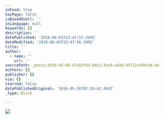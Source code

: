 ```yaml
---
inFeed: true
hasPage: false
isBasedOnUrl: ''
inLanguage: null
keywords: []
description: ''
datePublished: '2018-06-03T23:47:57.349Z'
dateModified: '2018-06-03T23:47:56.399Z'
title: ''
author:
  - name: ''
    url: ''
sourcePath: _posts/2016-02-06-47a52fd3-bdc3-4ac0-ad3d-95712a19bfa4.md
authors: []
publisher: {}
via: {}
starred: false
datePublishedOriginal: '2016-05-26T02:20:42.444Z'
_type: Blurb

---
```

![](https://s3-us-west-2.amazonaws.com/the-grid-img/p/b9d1d512795912cf41173db78383d68a56a3d6e4.png)